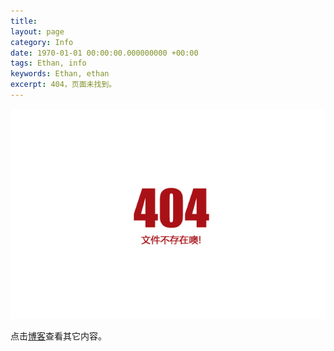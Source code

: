 ```yaml
---
title:
layout: page
category: Info
date: 1970-01-01 00:00:00.000000000 +00:00
tags: Ethan, info   
keywords: Ethan, ethan
excerpt: 404，页面未找到。
---
```


![404](/assets/siteinfo/404.png)

点击[博客](/#blog)查看其它内容。
